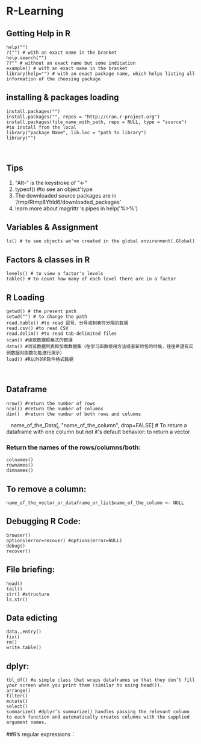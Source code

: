 # R-Learning

## Getting Help in R

    help("")
    ?("") # with an exact name in the branket
    help.search("") 
    ??"" # without an exact name but some indication
    example() # with an exact name in the branket
    library(help="") # with an exact package name, which helps listing all information of the choosing package
    
## installing & packages loading

    install.packages("")
    install.packages("", repos = "http://cran.r-project.org")
    install.packages(file_name_with_path, repo = NULL, type = "source") #to install from the local
    library("package Name", lib.loc = "path to library")
    library("")
   
    
## Tips

1. "Alt-" is the keystroke of "<-"
2. typeof() #to see an object'type
3. The downloaded source packages are in
	‘/tmp/Rtmp8YhId6/downloaded_packages’
4. learn more about magrittr ’s pipes in help('%>%')	

## Variables & Assignment

    ls() # to see objects we've created in the global envirenment(.Global)
    
## Factors & classes in R

    levels() # to view a factor's levels
    table() # to count how many of each level there are in a factor
    
## R Loading

    getwd() # the present path
    setwd("") # to change the path
    read.table() #to read 逗号、分号或制表符分隔的数据
    read.csv() #to read CSV
    read.delim() #to read tab-delimited files
    scan() #读取数据框格式的数据
    data() #浏览数据列表和加载数据集（在学习函数使用方法或者新的包的时候，往往希望有实例数据对函数功能进行演示）
    load() #R以外的R软件格式数据
   
## Dataframe

    nrow() #return the number of rows
    ncol() #return the number of columns
    dim()  #return the number of both rows and columns
    name_of_the_Data[, "name_of_the_column", drop=FALSE] # To return a dataframe with one column but not it's default behavior: to return a vector
 
### Return the names of the rows/columns/both:

    colnames()
    rownames()
    dimnames()
    
## To remove a column:

    name_of_the_vector_or_dataframe_or_list$name_of_the_column <- NULL

## Debugging R Code:

    browser()
    options(error=recover) #options(error=NULL)
    debug()
    recover()
    
## File briefing:

    head()
    tail()
    str() #structure
    ls.str()
    
## Data edicting

    data.,entry()
    fix()
    rm()
    write.table()
	
## dplyr:

    tbl_df() #a simple class that wraps dataframes so that they don’t fill your screen when you print them (similar to using head()).
    arrange()
    filter()
    mutate()
    select()
    summarize() #dplyr’s summarize() handles passing the relevant column to each function and automatically creates columns with the supplied argument names.
    
##R’s regular expressions：    

　　    　　　
   
    
